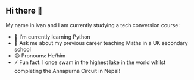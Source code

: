 ## Hi there 👋

My name in Ivan and I am currently studying a tech conversion course: 
- 🌱 I’m currently learning Python
- 💬 Ask me about my previous career teaching Maths in a UK secondary school
- 😄 Pronouns: He/him
- ⚡ Fun fact: I once swam in the highest lake in the world whilst completing the Annapurna Circuit in Nepal!

<!--
**IvanTanner-dev/IvanTanner-dev** is a ✨ _special_ ✨ repository because its `README.md` (this file) appears on your GitHub profile.

Here are some ideas to get you started:

- 🔭 I’m currently working on sorting algorithms
- 🌱 I’m currently learning Python
- 💬 Ask me about my previous career teaching Maths in a UK secondary school
- 😄 Pronouns: He/him
- ⚡ Fun fact: I once swam in the highest lake in the world whilst completing the Annapurna Circuit in Nepal!
-->
